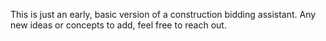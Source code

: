 This is just an early, basic version of a construction bidding assistant. Any new ideas or concepts to add, feel free to reach out. 
